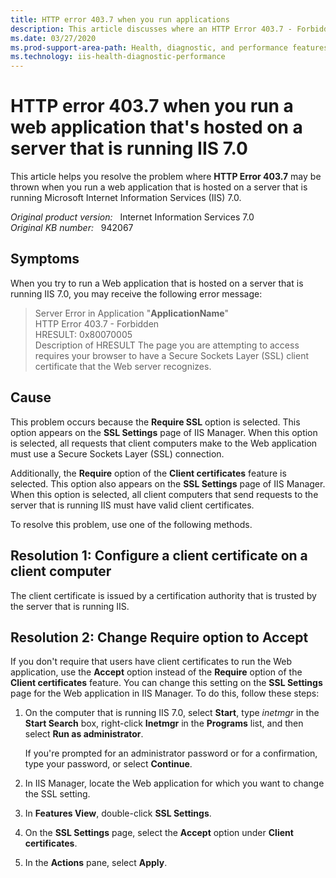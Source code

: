 ```yaml
---
title: HTTP error 403.7 when you run applications
description: This article discusses where an HTTP Error 403.7 - Forbidden error occurs when you run a Web application that is hosted on a server that is running IIS 7.0, and provides resolutions.
ms.date: 03/27/2020
ms.prod-support-area-path: Health, diagnostic, and performance features
ms.technology: iis-health-diagnostic-performance
---
```

# HTTP error 403.7 when you run a web application that's hosted on a server that is running IIS 7.0

This article helps you resolve the problem where **HTTP Error 403.7** may be thrown when you run a web application that is hosted on a server that is running Microsoft Internet Information Services (IIS) 7.0.

_Original product version:_ &nbsp; Internet Information Services 7.0  
_Original KB number:_ &nbsp; 942067

## Symptoms

When you try to run a Web application that is hosted on a server that is running IIS 7.0, you may receive the following error message:

> Server Error in Application "**ApplicationName**"  
> HTTP Error 403.7 - Forbidden  
> HRESULT: 0x80070005  
> Description of HRESULT The page you are attempting to access requires your browser to have a Secure Sockets Layer (SSL) client certificate that the Web server recognizes.

## Cause

This problem occurs because the **Require SSL** option is selected. This option appears on the **SSL Settings** page of IIS Manager. When this option is selected, all requests that client computers make to the Web application must use a Secure Sockets Layer (SSL) connection.

Additionally, the **Require** option of the **Client certificates** feature is selected. This option also appears on the **SSL Settings** page of IIS Manager. When this option is selected, all client computers that send requests to the server that is running IIS must have valid client certificates.

To resolve this problem, use one of the following methods.

## Resolution 1: Configure a client certificate on a client computer

The client certificate is issued by a certification authority that is trusted by the server that is running IIS.

## Resolution 2: Change Require option to Accept

If you don't require that users have client certificates to run the Web application, use the **Accept** option instead of the **Require** option of the **Client certificates** feature. You can change this setting on the **SSL Settings** page for the Web application in IIS Manager. To do this, follow these steps:

1. On the computer that is running IIS 7.0, select **Start**, type *inetmgr* in the **Start Search** box, right-click **Inetmgr** in the **Programs** list, and then select **Run as administrator**.

    If you're prompted for an administrator password or for a confirmation, type your password, or select **Continue**.
2. In IIS Manager, locate the Web application for which you want to change the SSL setting.
3. In **Features View**, double-click **SSL Settings**.
4. On the **SSL Settings** page, select the **Accept** option under **Client certificates**.
5. In the **Actions** pane, select **Apply**.
